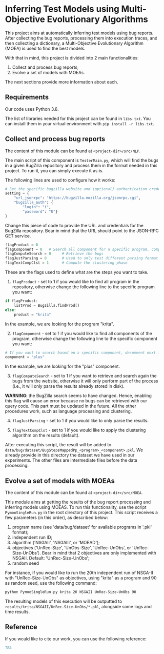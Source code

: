 # Inferring Test Models using Multi-Objective Evolutionary Algorithms

This project aims at automatically inferring test models using bug reports.
After collecting the bug reports, processing them into execution traces, and then collecting a dictionary, a Multi-Objective Evolutionary Algorithm (MOEA) is used to find the best models.

With that in mind, this project is divided into 2 main functionalities:

1) Collect and process bug reports;
2) Evolve a set of models with MOEAs.

The next sections provide more information about each.

## Requirements

Our code uses Python 3.8.

The list of libraries needed for this project can be found in `libs.txt`.
You can install them in your virtual environment with `pip install -r libs.txt`.

## Collect and process bug reports

The content of this module can be found at `<project-dir>/src/NLP`.

The main script of this component is `TesterMain.py`, which will find the bugs in a given BugZilla repository and process them in the format needed in this project.
To run it, you can simply execute it as is.

The following lines are used to configure how it works:

```python
# Set the specific bugzilla website and (optional) authentication credentials
setting = {
    "url_jsonrpc": "https://bugzilla.mozilla.org/jsonrpc.cgi",
    "bugzilla_auth": {
        "login": "i",
        "password": "U"}
}
```

Change this piece of code to provide the URL and credentials for the BugZilla repository.
Bear in mind that the URL should point to the JSON-RPC GET service.

```python
flagProduct = 0
flagComponent = 0   # Search all component for a specific program, compulsory for the search based on all component
flagComputeSearch = 0     # Retrieve the bugs
flagJustParsing = 0       # Used to only test different parsing format of the comment text
flagTextCompClst = 1      # Compute the clustering phase
```

These are the flags used to define what are the steps you want to take.

1) `flagProduct` - set to 1 if you would like to find all program in the repository, otherwise change the following line to the specific program you want:
```python
if flagProduct:
    listProd = Bugzilla.findProd()
else:
    product = "krita"
```
In the example, we are looking for the program "krita".

2) `flagComponent` - set to 1 if you would like to find all components of the program, otherwise change the following line to the specific component you want:
```python
# If you want to search based on a specific component, decomment next line of code
component = "plus"
```
In the example, we are looking for the "plus" component.

3) `flagComputeSearch` - set to 1 if you want to retrieve and search again the bugs from the website, otherwise it will only perform part of the process (i.e., it will only parse the results already stored in disk).

**WARNING**: the BugZilla search seems to have changed. Hence, enabling this flag will cause an error because no bugs can be retrieved with our query code. This part must be updated in the future. All the other procedures work, such as language processing and clustering.

4) `flagJustParsing` - set to 1 if you would like to only parse the results.

5) `flagTextCompClst` - set to 1 if you would like to apply the clustering algorithm on the results (default).

After executing this script, the result will be added to `data/bug/dataset/BugStepsMappedPp_<program>_<component>.pkl`.
We already provide in this directory the dataset we have used in our experiments.
The other files are intermediate files before the data processing.

## Evolve a set of models with MOEAs

The content of this module can be found at `<project-dir>/src/MOEA`.

This module aims at getting the results of the bug report processing and inferring models using MOEAS.
To run this functionality, use the script `PymooSingleRun.py` in the root directory of this project.
This script receives a few parameters (in this order), as described below:

1) program name (see 'data/bug/dataset' for available programs in '.pkl' format);
2) independent run ID;
3) algorithm ('NSGAII', 'NSGAIII', or 'MOEAD');
4) objectives ('UnRec-Size', 'UnObs-Size', 'UnRec-UnObs', or 'UnRec-Size-UnObs'). Bear in mind that 2 objectives are only implemented with NSGAII. Default: 'UnRec-Size-UnObs';
5) random seed

For instance, if you would like to run the 20th independent run of NSGA-II with "UnRec-Size-UnObs" as objectives, using "krita" as a program and 90 as random seed, use the following command:

```bash
python PymooSingleRun.py krita 20 NSGAII UnRec-Size-UnObs 90
```

The resulting models of this execution will be outputted to `results/krita/NSGAII/UnRec-Size-UnObs/*.pkl`, alongside some logs and time results.

## Reference

If you would like to cite our work, you can use the following reference:

```bibtex
TBA
```